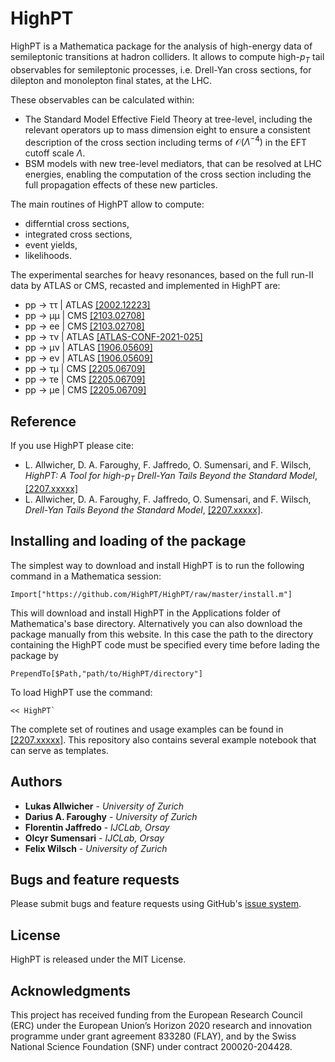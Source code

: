 # HighPT

HighPT is a Mathematica package for the analysis of high-energy data of semileptonic transitions at hadron colliders. It allows to compute high-$p_T$ tail observables for semileptonic processes, i.e. Drell-Yan cross sections, for dilepton and monolepton final states, at the LHC. 

These observables can be calculated within:
* The Standard Model Effective Field Theory at tree-level, including the relevant operators up to mass dimension eight to ensure a consistent description of the cross section including terms of $\mathcal{O}(\Lambda^{−4})$ in the EFT cutoff scale $\Lambda$.
* BSM models with new tree-level mediators, that can be resolved at LHC energies, enabling the computation of the cross section including the full propagation effects of these new particles.

The main routines of HighPT allow to compute:
* differntial cross sections,
* integrated cross sections,
* event yields,
* likelihoods.

The experimental searches for heavy resonances, based on the full run-II data by ATLAS or CMS, recasted and implemented in HighPT are:
* pp → ττ | ATLAS [\[2002.12223\]](http://arxiv.org/abs/2002.12223)
* pp → μμ | CMS [\[2103.02708\]](http://arxiv.org/abs/2103.02708)
* pp → ee | CMS [\[2103.02708\]](http://arxiv.org/abs/2103.02708)
* pp → τν | ATLAS [\[ATLAS-CONF-2021-025\]](https://cds.cern.ch/record/2773301/)
* pp → μν | ATLAS [\[1906.05609\]](http://arxiv.org/abs/1906.05609)
* pp → eν | ATLAS [\[1906.05609\]](http://arxiv.org/abs/1906.05609)
* pp → τμ | CMS [\[2205.06709\]](http://arxiv.org/abs/2205.06709)
* pp → τe | CMS [\[2205.06709\]](http://arxiv.org/abs/2205.06709)
* pp → μe | CMS [\[2205.06709\]](http://arxiv.org/abs/2205.06709)

## Reference

If you use HighPT please cite: 
* L. Allwicher, D. A. Faroughy, F. Jaffredo, O. Sumensari, and F. Wilsch, *HighPT: A Tool for high-$p_T$ Drell-Yan Tails Beyond the Standard Model*, [\[2207.xxxxx\]](https://arxiv.org/abs/2207.xxxxx)
* L. Allwicher, D. A. Faroughy, F. Jaffredo, O. Sumensari, and F. Wilsch, *Drell-Yan Tails Beyond the Standard Model*, [\[2207.xxxxx\]](https://arxiv.org/abs/2207.xxxxx).

## Installing and loading of the package

The simplest way to download and install HighPT is to run the following command in a Mathematica session:

```
Import["https://github.com/HighPT/HighPT/raw/master/install.m"]
```

This will download and install HighPT in the Applications folder of Mathematica's base directory. 
Alternatively you can also download the package manually from this website. In this case the path to the directory containing the HighPT code must be specified every time before lading the package by
```
PrependTo[$Path,"path/to/HighPT/directory"]
```

To load HighPT use the command:

```
<< HighPT`
```

The complete set of routines and usage examples can be found in [\[2207.xxxxx\]](https://arxiv.org/abs/2207.xxxxx). This repository also contains several example notebook that can serve as templates.

## Authors

* **Lukas Allwicher** - *University of Zurich*
* **Darius A. Faroughy** - *University of Zurich*
* **Florentin Jaffredo** - *IJCLab, Orsay*
* **Olcyr Sumensari** - *IJCLab, Orsay*
* **Felix Wilsch** - *University of Zurich*

## Bugs and feature requests

Please submit bugs and feature requests using GitHub's [issue system](https://github.com/HighPT/HighPT/issues).

## License

HighPT is released under the MIT License.


## Acknowledgments

This project has received funding from the European Research Council (ERC) under the European Union’s Horizon 2020 research and innovation programme under grant agreement 833280 (FLAY), and by the Swiss National Science Foundation (SNF) under contract 200020-204428.
